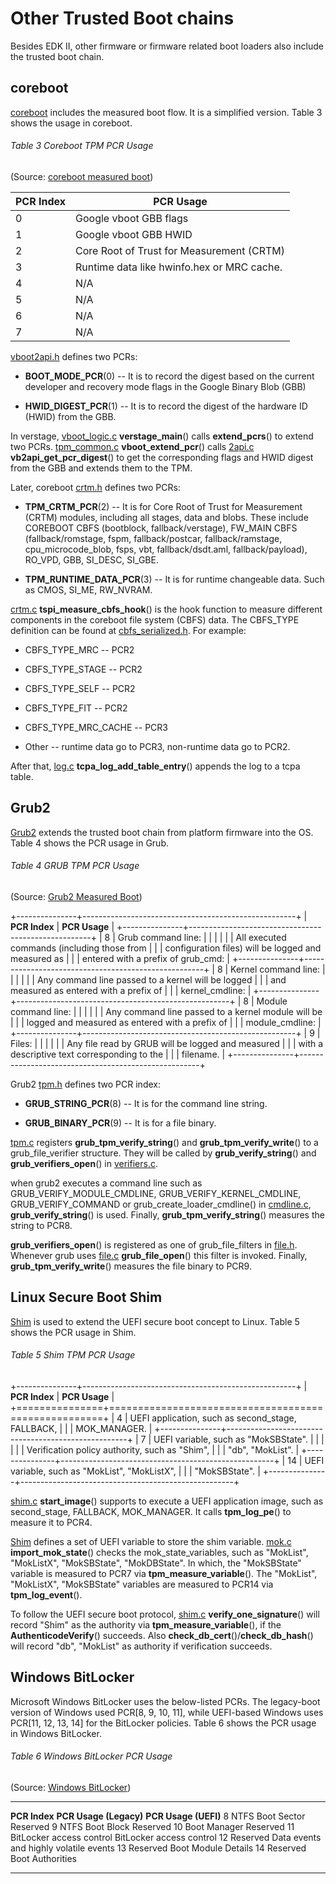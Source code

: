 <!--- @file
  Understanding the Trusted Boot Chain Implementation

  Copyright (c) 2020, Intel Corporation. All rights reserved.<BR>

  Redistribution and use in source (original document form) and 'compiled'
  forms (converted to PDF, epub, HTML and other formats) with or without
  modification, are permitted provided that the following conditions are met:

  1) Redistributions of source code (original document form) must retain the
     above copyright notice, this list of conditions and the following
     disclaimer as the first lines of this file unmodified.

  2) Redistributions in compiled form (transformed to other DTDs, converted to
     PDF, epub, HTML and other formats) must reproduce the above copyright
     notice, this list of conditions and the following disclaimer in the
     documentation and/or other materials provided with the distribution.

  THIS DOCUMENTATION IS PROVIDED BY TIANOCORE PROJECT "AS IS" AND ANY EXPRESS OR
  IMPLIED WARRANTIES, INCLUDING, BUT NOT LIMITED TO, THE IMPLIED WARRANTIES OF
  MERCHANTABILITY AND FITNESS FOR A PARTICULAR PURPOSE ARE DISCLAIMED. IN NO
  EVENT SHALL TIANOCORE PROJECT  BE LIABLE FOR ANY DIRECT, INDIRECT, INCIDENTAL,
  SPECIAL, EXEMPLARY, OR CONSEQUENTIAL DAMAGES (INCLUDING, BUT NOT LIMITED TO,
  PROCUREMENT OF SUBSTITUTE GOODS OR SERVICES; LOSS OF USE, DATA, OR PROFITS;
  OR BUSINESS INTERRUPTION) HOWEVER CAUSED AND ON ANY THEORY OF LIABILITY,
  WHETHER IN CONTRACT, STRICT LIABILITY, OR TORT (INCLUDING NEGLIGENCE OR
  OTHERWISE) ARISING IN ANY WAY OUT OF THE USE OF THIS DOCUMENTATION, EVEN IF
  ADVISED OF THE POSSIBILITY OF SUCH DAMAGE.

-->

Other Trusted Boot chains
=========================

Besides EDK II, other firmware or firmware related boot loaders also
include the trusted boot chain.

coreboot
--------

[coreboot](https://github.com/coreboot) includes the measured boot flow.
It is a simplified version. Table 3 shows the usage in coreboot.

###### Table 3 Coreboot TPM PCR Usage 

(Source: [coreboot measured boot](https://doc.coreboot.org/security/vboot/measured_boot.html))

| **PCR Index**   | **PCR Usage** | 
| --------------- | --------------------------------------------| 
| 0               | Google vboot GBB flags | 
| 1               | Google vboot GBB HWID | 
| 2               | Core Root of Trust for Measurement (CRTM) | 
| 3               | Runtime data like hwinfo.hex or MRC cache. | 
| 4               | N/A | 
| 5               | N/A | 
| 6               | N/A | 
| 7               | N/A | 

[vboot](https://github.com/coreboot/vboot)[2api.h](https://github.com/coreboot/vboot/blob/master/firmware/2lib/include/2api.h)
defines two PCRs:

-   **BOOT\_MODE\_PCR**(0) -- It is to record the digest based on the
    current developer and recovery mode flags in the Google Binary Blob
    (GBB)

-   **HWID\_DIGEST\_PCR**(1) -- It is to record the digest of the
    hardware ID (HWID) from the GBB.

In verstage,
[vboot\_logic.c](https://github.com/coreboot/coreboot/blob/master/src/security/vboot/verstage.c)
**verstage\_main**() calls **extend\_pcrs**() to extend two PCRs.
[tpm\_common.c](https://github.com/coreboot/coreboot/blob/master/src/security/vboot/tpm_common.c)
**vboot\_extend\_pcr**() calls
[2api.c](https://github.com/coreboot/vboot/blob/master/firmware/2lib/2api.c)
**vb2api\_get\_pcr\_digest**() to get the corresponding flags and HWID
digest from the GBB and extends them to the TPM.

Later, coreboot
[crtm.h](https://github.com/coreboot/coreboot/blob/master/src/security/tpm/tspi/crtm.h)
defines two PCRs:

-   **TPM\_CRTM\_PCR**(2) -- It is for Core Root of Trust for
    Measurement (CRTM) modules, including all stages, data and blobs.
    These include COREBOOT CBFS (bootblock, fallback/verstage), FW\_MAIN
    CBFS (fallback/romstage, fspm, fallback/postcar, fallback/ramstage,
    cpu\_microcode\_blob, fsps, vbt, fallback/dsdt.aml,
    fallback/payload), RO\_VPD, GBB, SI\_DESC, SI\_GBE.

-   **TPM\_RUNTIME\_DATA\_PCR**(3) -- It is for runtime changeable data.
    Such as CMOS, SI\_ME, RW\_NVRAM.

[crtm.c](https://github.com/coreboot/coreboot/blob/master/src/security/tpm/tspi/crtm.c)
**tspi\_measure\_cbfs\_hook**() is the hook function to measure
different components in the coreboot file system (CBFS) data. The
CBFS\_TYPE definition can be found at
[cbfs\_serialized.h](https://github.com/coreboot/coreboot/blob/master/src/commonlib/bsd/include/commonlib/bsd/cbfs_serialized.h).
For example:

-   CBFS\_TYPE\_MRC -- PCR2

-   CBFS\_TYPE\_STAGE -- PCR2

-   CBFS\_TYPE\_SELF -- PCR2

-   CBFS\_TYPE\_FIT -- PCR2

-   CBFS\_TYPE\_MRC\_CACHE -- PCR3

-   Other -- runtime data go to PCR3, non-runtime data go to PCR2.

After that,
[log.c](https://github.com/coreboot/coreboot/blob/master/src/security/tpm/tspi/log.c)
**tcpa\_log\_add\_table\_entry**() appends the log to a tcpa table.

Grub2
-----

[Grub2](https://github.com/rhboot/grub2) extends the trusted boot chain
from platform firmware into the OS. Table 4 shows the PCR usage in Grub.

###### Table 4 GRUB TPM PCR Usage 

(Source: [Grub2 Measured Boot](https://www.gnu.org/software/grub/manual/grub/html_node/Measured-Boot.html))

+---------------+-----------------------------------------------------+
| **PCR Index** | **PCR Usage**                                       |
+---------------+-----------------------------------------------------+
| 8             | Grub command line:                                  |
|               |                                                     |
|               | All executed commands (including those from         |
|               | configuration files) will be logged and measured as |
|               | entered with a prefix of grub\_cmd\:                |
+---------------+-----------------------------------------------------+
| 8             | Kernel command line:                                |
|               |                                                     |
|               | Any command line passed to a kernel will be logged  |
|               | and measured as entered with a prefix of            |
|               | kernel\_cmdline\:                                   |
+---------------+-----------------------------------------------------+
| 8             | Module command line:                                |
|               |                                                     |
|               | Any command line passed to a kernel module will be  |
|               | logged and measured as entered with a prefix of     |
|               | module\_cmdline\:                                   |
+---------------+-----------------------------------------------------+
| 9             | Files:                                              |
|               |                                                     |
|               | Any file read by GRUB will be logged and measured   |
|               | with a descriptive text corresponding to the        |
|               | filename.                                           |
+---------------+-----------------------------------------------------+

Grub2
[tpm.h](https://github.com/rhboot/grub2/blob/master/include/grub/tpm.h)
defines two PCR index:

-   **GRUB\_STRING\_PCR**(8) -- It is for the command line string.

-   **GRUB\_BINARY\_PCR**(9) -- It is for a file binary.

[tpm.c](https://github.com/rhboot/grub2/blob/master/grub-core/commands/tpm.c)
registers **grub\_tpm\_verify\_string**() and
**grub\_tpm\_verify\_write**() to a grub\_file\_verifier structure. They
will be called by **grub\_verify\_string**() and
**grub\_verifiers\_open**() in
[verifiers.c](https://github.com/rhboot/grub2/blob/master/grub-core/commands/verifiers.c).

when grub2 executes a command line such as
GRUB\_VERIFY\_MODULE\_CMDLINE, GRUB\_VERIFY\_KERNEL\_CMDLINE,
GRUB\_VERIFY\_COMMAND or grub\_create\_loader\_cmdline() in
[cmdline.c](https://github.com/rhboot/grub2/blob/master/grub-core/lib/cmdline.c),
**grub\_verify\_string**() is used. Finally,
**grub\_tpm\_verify\_string**() measures the string to PCR8.

**grub\_verifiers\_open**() is registered as one of grub\_file\_filters
in
[file.h](https://github.com/rhboot/grub2/blob/master/include/grub/file.h).
Whenever grub uses
[file.c](https://github.com/rhboot/grub2/blob/master/grub-core/kern/file.c)
**grub\_file\_open**() this filter is invoked. Finally,
**grub\_tpm\_verify\_write**() measures the file binary to PCR9.

Linux Secure Boot Shim
----------------------

[Shim](https://github.com/rhboot/shim) is used to extend the UEFI secure
boot concept to Linux. Table 5 shows the PCR usage in Shim.

###### Table 5 Shim TPM PCR Usage

+---------------+-----------------------------------------------------+
| **PCR Index** | **PCR Usage**                                       |
+===============+=====================================================+
| 4             | UEFI application, such as second\_stage, FALLBACK,  |
|               | MOK\_MANAGER.                                       |
+---------------+-----------------------------------------------------+
| 7             | UEFI variable, such as "MokSBState".                |
|               |                                                     |
|               | Verification policy authority, such as "Shim",      |
|               | "db", "MokList".                                    |
+---------------+-----------------------------------------------------+
| 14            | UEFI variable, such as "MokList", "MokListX",       |
|               | "MokSBState".                                       |
+---------------+-----------------------------------------------------+

[shim.c](https://github.com/rhboot/shim/blob/main/shim.c)
**start\_image**() supports to execute a UEFI application image, such as
second\_stage, FALLBACK, MOK\_MANAGER. It calls **tpm\_log\_pe**() to
measure it to PCR4.

[Shim](https://github.com/rhboot/shim) defines a set of UEFI variable to
store the shim variable.
[mok.c](https://github.com/rhboot/shim/blob/main/mok.c)
**import\_mok\_state**() checks the mok\_state\_variables, such as
"MokList", "MokListX", "MokSBState", "MokDBState". In which, the
"MokSBState" variable is measured to PCR7 via
**tpm\_measure\_variable**(). The "MokList", "MokListX", "MokSBState"
variables are measured to PCR14 via **tpm\_log\_event**().

To follow the UEFI secure boot protocol,
[shim.c](https://github.com/rhboot/shim/blob/main/shim.c)
**verify\_one\_signature**() will record "Shim" as the authority via
**tpm\_measure\_variable**(), if the **AuthenticodeVerify**() succeeds.
Also **check\_db\_cert**()/**check\_db\_hash**() will record "db",
"MokList" as authority if verification succeeds.

Windows BitLocker
-----------------

Microsoft Windows BitLocker uses the below-listed PCRs. The legacy-boot
version of Windows used PCR\[8, 9, 10, 11\], while UEFI-based Windows
uses PCR\[11, 12, 13, 14\] for the BitLocker policies. Table 6 shows the
PCR usage in Windows BitLocker.

###### Table 6 Windows BitLocker PCR Usage 

(Source: [Windows BitLocker](https://docs.microsoft.com/en-us/windows/security/information-protection/bitlocker/bitlocker-group-policy-settings))

  --------------- -------------------------- ----------------------------------------
  **PCR Index**   **PCR Usage (Legacy)**     **PCR Usage (UEFI)**
  8               NTFS Boot Sector           Reserved
  9               NTFS Boot Block            Reserved
  10              Boot Manager               Reserved
  11              BitLocker access control   BitLocker access control
  12              Reserved                   Data events and highly volatile events
  13              Reserved                   Boot Module Details
  14              Reserved                   Boot Authorities
  --------------- -------------------------- ----------------------------------------
